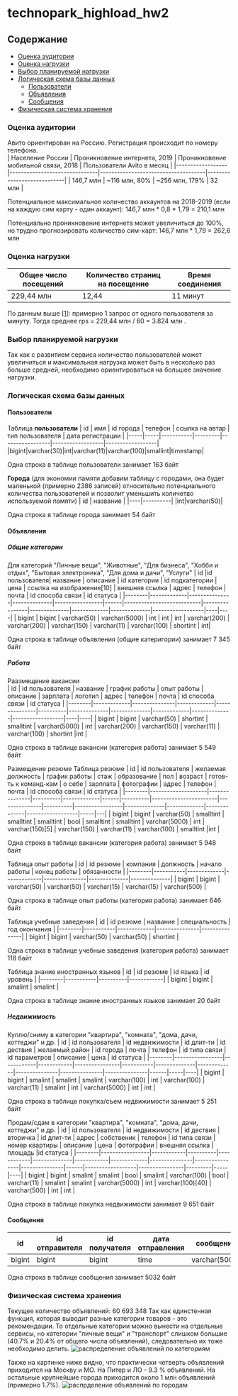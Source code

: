 # technopark_highload_hw2
## Содержание
- [Оценка аудитории](#оценка-аудитории)
- [Оценка нагрузки](#оценка-нагрузки)
- [Выбор планируемой нагрузки](#выбор-планируемой-нагрузки)
- [Логическая схема базы данных](#логическая-схема-базы-данных)
    * [Пользователи](#пользователи)
    * [Объявления](#объявления)
    * [Сообщения](#сообщения)
- [Физическая система хранения](#физическая-система-хранения)

<!-- toc -->
### Оценка аудитории
Авито ориентирован на Россию. Регистрация происходит по номеру телефона.  
| Население России | Проникновение интернета, 2019 | Проникновение мобильной связи, 2018 | Пользователи Avito в месяц |
|------------------|-------------------------------|-------------------------------------|----------------------------|
| 146,7 млн        | ~116 млн, 80%                 | ~256 млн, 179%                      | 32 млн                     |

Потенциальное максимальное количество аккаунтов на 2018-2019 (если на каждую сим карту - один аккаунт): 
146,7 млн * 0,8 * 1,79 = 210,1 млн

Потенциально проникновение интернета может увеличиться до 100%, но трудно прогнозировать количество сим-карт:
146,7 млн * 1,79 = 262,6 млн

### Оценка нагрузки
| Общее число посещений | Количество страниц на посещение | Время соединения |
|-----------------------|---------------------------------|------------------|
| 229,44 млн            | 12,44                           | 11 минут         |

По данным выше [[1]](https://www.similarweb.com/website/avito.ru): примерно 1 запрос от одного пользователя за минуту.
Тогда среднее rps = 229,44 млн / 60 = 3.824 млн .

### Выбор планируемой нагрузки
Так как с развитием сервиса количество пользователей может увеличиться и максимальная нагрузка может быть в несколько раз больше средней, необходимо ориентироваться на большее значение нагрузки.
### Логическая схема базы данных
#### Пользователи
Таблица **пользователи**
| id  | имя | id города | телефон | ссылка на автар | тип пользователя | дата регистрации |
|-----|-----|-----------|---------|-----------------|------------------|------------------|
|bigint|varchar(30)|int|varchar(11)|varchar(100)|smallint|timestamp|

Одна строка в таблице пользователи занимает 163 байт

**Города** (для экономии памяти добавим таблицу с городами, она будет маленькой (примерно 2386 записей) относительно потенциального количества пользователей и позволит уменьшить количетво используемой памяти)
| id | название |
|----|----------|
|int|varchar(50)|

Одна строка в таблице города занимает 54 байт

#### Объявления
#####  Общие категории 
Для категорий "Личные вещи", "Животные", "Для бизнеса", "Хобби и отдых", "Бытовая электроника", "Для дома и дачи", "Услуги" 
| id     |id пользователя| название    | описание      | id категории | id подкатегории | цена | ссылка на изображение[10] | внешняя ссылка | адрес        | телефон     | почта        | id способа связи | id статуса |
|--------|-------------|---------------|--------------|-----------------|------|---------------------------|----------------|--------------|-------------|--------------|------------------|----|----|
| bigint | bigint | varchar(50) | varchar(5000) | int          | int             | int  | varchar(200)              | varchar(200)   | varchar(150) | varchar(11) | varchar(100) | shortint         | int|

Одна строка в таблице объявления (общие катеригории) занимает 7 345 байт

##### Работа
Раазмещение вакансии  
| id     | id пользователя | название    | график работы | опыт работы | описание      | зарплата | логотип      | адрес        | телефон     | почта        | id способа связи | id статуса |
|--------|-------------|---------------|-------------|---------------|----------|--------------|--------------|-------------|--------------|------------------|----|----|
| bigint | bigint | varchar(50) | shortint      | smalltint    | varchar(5000) | int      | varchar(200) | varchar(150)   | varchar(11) | varchar(100) | shortint         |int |

Одна строка в таблице вакансии (категория работа) занимает 5 549 байт

Размещение резюме
Таблица резюме
| id     | id пользователя | желаемая должность | график работы | стаж     | образование | пол  | возраст  | готов-ть к команд-кам | о себе        | зарплата | фотографии      | адрес        | телефон     | почта        | id способа связи | id статуса |
|--------|--------------------|---------------|----------|-------------|------|----------|-----------------------|---------------|----------|-----------------|--------------|-------------|--------------|------------------|-----|---|
| bigint | bigint | varchar(50)        | smalltint      | smalltint | smalltint    | bool | smalltint | smalltint              | varchar(5000) | int      | varchar(150)[5] | varchar(150) | varchar(11) | varchar(100) | smalltint         |int |

Одна строка в таблице вакансии (категория работа) занимает 5 948 байт

Таблица опыт работы
| id     | id резюме | компания    | должность   | начало работы | конец работы | обязанности  |
|--------|-----------|-------------|-------------|---------------|--------------|--------------|
| bigint | bigint    | varchar(50) | varchar(50) | varchar(15)   | varchar(15)  | varchar(500) |

Одна строка в таблице опыт работы (категория работа) занимает 646 байт

Таблица учебные заведения
| id     | id резюме | название    | специальность | год окончания |
|--------|-----------|-------------|---------------|---------------|
| bigint | bigint    | varchar(50) | varchar(50)   | shortint      |

Одна строка в таблице учебные заведения (категория работа) занимает 118 байт

Таблица знание иностранных языков
| id     | id резюме | id языка | id уровень |
|--------|-----------|----------|------------|
| bigint | bigint    | smalint  | smalint    |

Одна строка в таблице знание иностранных языков занимает 20 байт

##### Недвижимость
Куплю/сниму в категории "квартира", "комната", "дома, дачи, коттеджи" и др.
| id     | id пользователя |  id недвижимости | id длит-ти | id дествия | желаемый район | id города | почта        | телефон     | id типа связи | id параметров | описание      | цена | id статуса |
|--------|-----------------|------------|------------|----------------|-----------|--------------|-------------|---------------|---------------|---------------|------|-----|----|
| bigint | bigint | smalint         | smalint    | smalint    | varchar(100)   | int       | varchar(100) | varchar(11) | smalint       | int           | varchar(5000) | int  | int |

Одна строка в таблице покупка/съем недвижимости занимает 5 251 байт

Продам/сдам в категории "квартира", "комната", "дома, дачи, коттеджи" и др.
| id     | id пользователя | id недвижимости | id дествия | вторичка | id длит-ти | адрес        | собственик | телефон     | id типа связи | номер квартиры | описание      | цена | фотографии       | внешняя ссылка | площадь |id статуса |
|--------|-----------------|------------|----------|------------|--------------|------------|-------------|---------------|----------------|---------------|------|------------------|----------------|---------|-----|----|
| bigint | bigint | smalint         | smalint    | bool     | smalint    | varchar(100) | bool       | varchar(11) | smalint       | smalint        | varchar(5000) | int  | varchar(100)[40] | varchar(500)   | int     | int |

Одна строка в таблице покупка недвижимости занимает 9 651 байт

#### Сообщения
| id     | id отправителя | id получателя | дата отправления | сообщение     |
|--------|----------------|---------------|------------------|---------------|
| bigint | bigint         | bigint        | time             | varchar(5000) |

Одна строка в таблице сообщения занимает 5032 байт

### Физическая система хранения
Текущее количество объявлений: 60 693 348
Так как единстенная функция, которая выводит разные категории товаров - это рекомендации. То отдельные категории можно вынести на отдельные сервисы, но категории "личные вещи" и "транспорт" слишком большие (40.7% и 20.4% от общего числа объявлений), следовательно их тоже необходимо делить.
![распределение объявлений по категориям](https://sun9-29.userapi.com/c853516/v853516521/2177ae/zSgrvhTuqE8.jpg)

Также на картинке ниже видно, что практически четверть объявлений приходится на Москву и МО. На Питер и ЛО - 9.3 % объявлений. На остальные крупнейшие города приходится около 1 млн объявлений (примерно 1.7%).
![распрделение объявлений по городам](https://sun9-70.userapi.com/c857024/v857024392/c7e79/DvMRj0-1CFc.jpg)
